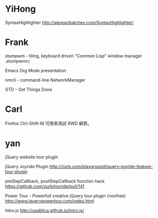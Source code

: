 


# YiHong

SyntaxHighlighter
<http://alexgorbatchev.com/SyntaxHighlighter/>  

# Frank

stumpwm - tiling, keyboard driven "Common Lisp" window manager
.stumpwmrc

Emacs Org Mode presentation

nmcli - command-line NetworkManager 

GTD - Get Things Done

# Carl

Firefox Ctrl-Shift-M 可用來測試 RWD 網頁。

# yan

jQuery website tour plugin

jQuery Joyride Plugin
<http://zurb.com/playground/jquery-joyride-feature-tour-plugin>  

preStepCallback, postStepCallback function hack
<https://github.com/zurb/joyride/pull/141>  

Power Tour - Powerfull creative jQuery tour plugin (nonfree)
<http://www.jquerypowertour.com/index.html>  

Intro.js
<http://usablica.github.io/intro.js/>  